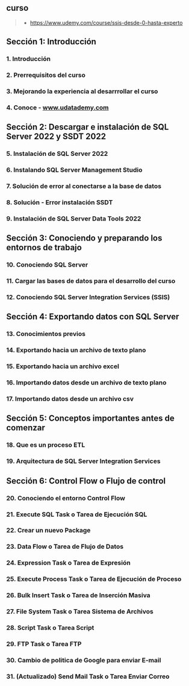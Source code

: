 
## curso 
>- https://www.udemy.com/course/ssis-desde-0-hasta-experto

## Sección 1: Introducción

### 1. Introducción

### 2. Prerrequisitos del curso

### 3. Mejorando la experiencia al desarrrollar el curso

### 4. Conoce - www.udatademy.com

## Sección 2: Descargar e instalación de SQL Server 2022 y SSDT 2022

### 5. Instalación de SQL Server 2022

### 6. Instalando SQL Server Management Studio

### 7. Solución de error al conectarse a la base de datos

### 8. Solución - Error instalación SSDT

### 9. Instalación de SQL Server Data Tools 2022

## Sección 3: Conociendo y preparando los entornos de trabajo

### 10. Conociendo SQL Server

### 11. Cargar las bases de datos para el desarrollo del curso

### 12. Conociendo SQL Server Integration Services (SSIS)

## Sección 4: Exportando datos con SQL Server

### 13. Conocimientos previos

### 14. Exportando hacia un archivo de texto plano

### 15. Exportando hacia un archivo excel

### 16. Importando datos desde un archivo de texto plano

### 17. Importando datos desde un archivo csv

## Sección 5: Conceptos importantes antes de comenzar

### 18. Que es un proceso ETL

### 19. Arquitectura de SQL Server Integration Services

## Sección 6: Control Flow o Flujo de control

### 20. Conociendo el entorno Control Flow

### 21. Execute SQL Task o Tarea de Ejecución SQL

### 22. Crear un nuevo Package

### 23. Data Flow o Tarea de Flujo de Datos

### 24. Expression Task o Tarea de Expresión

### 25. Execute Process Task o Tarea de Ejecución de Proceso

### 26. Bulk Insert Task o Tarea de Inserción Masiva

### 27. File System Task o Tarea Sistema de Archivos

### 28. Script Task o Tarea Script

### 29. FTP Task o Tarea FTP

### 30. Cambio de politica de Google para enviar E-mail

### 31. (Actualizado) Send Mail Task o Tarea Enviar Correo







